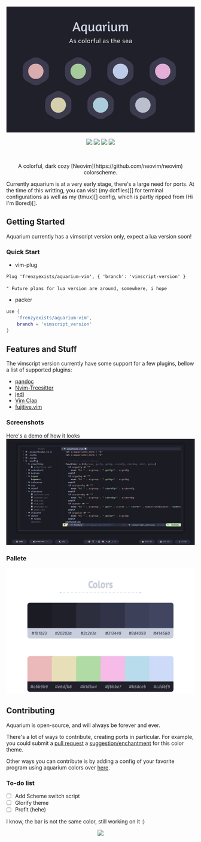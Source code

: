 
<p align="center">
    <a href="https://github.com/FrenzyExists" target="_blank">
        <img src="screenshots/frame_1.png" alt="Aquarium Banner" width="630"/>
    </a>
</p>
<p align="center">
    <a href="https://github.com/FrenzyExists/aquarium-vim/stargazers"><img src="https://img.shields.io/github/stars/FrenzyExists/aquarium-vim?colorA=20202a&colorB=cddbf9&style=for-the-badge&logo=starship style=flat-square"></a>
    <a href="https://github.com/FrenzyExists/aquarium-vim/releases/latest"><img src="https://img.shields.io/github/release/FrenzyExists/aquarium-vim.svg?style=flat-square&label=Release&logo=github&logoColor=eceff4&colorA=4c566a&colorB=88c0d0"/></a> 
    <a href="https://github.com/FrenzyExists/aquarium-vim/issues"><img src="https://img.shields.io/github/issues/FrenzyExists/aquarium-vim?colorA=20202a&colorB=e6dfb8&style=for-the-badge&logo=bugatti"></a>
    <a href="https://github.com/FrenzyExists/aquarium-vim/network/members"><img src="https://img.shields.io/github/forks/FrenzyExists/aquarium-vim?colorA=20202a&colorB=ebb9b9&style=for-the-badge&logo=github"></a>
</p>

<br/>

<p align="center">A colorful, dark cozy [Neovim](https://github.com/neovim/neovim) colorscheme.</p>

Currently aquarium is at a very early stage, there's a large need for ports. At the time of this writting, you can visit (my dotfiles)[] for terminal configurations as well as my (tmux)[] config, which is partly ripped from (Hi I'm Bored)[].

## Getting Started
Aquarium currently has a vimscript version only, expect a lua version soon!

### Quick Start

* vim-plug
```vim
Plug 'frenzyexists/aquarium-vim', { 'branch': 'vimscript-version' }

" Future plans for lua version are around, somewhere, i hope
```

* packer
```lua
use {
    'frenzyexists/aquarium-vim',
    branch = 'vimscript_version'
}
```
## Features and Stuff
The vimscript version currently have some support for a few plugins, bellow a list of supported plugins:
- [pandoc](https://github.com/jgm/pandoc)
- [Nvim-Treesitter](https://github.com/tree-sitter/tree-sitter)
- [jedi](https://github.com/davidhalter/jedi)
- [Vim Clap](https://github.com/liuchengxu/vim-clap/tree/master/test)
- [fujitive.vim](https://github.com/tpope/vim-fugitive)

### Screenshots
Here's a demo of how it looks
![](screenshots/pic_1.png)

### Pallete
<p align="center">
    <img src="screenshots/palette.png" alt="Aquarium Palette"/>
</p>

## Contributing
Aquarium is open-source, and will always be forever and ever.

There's a lot of ways to contribute, creating ports in particular. For example, you could submit a [pull request](https://github.com/frenzyexists/aquarium-vim/pulls) a [suggestion/enchantment](https://github.com/frenzyexists/aquarium-vim/issues) for this color theme.

Other ways you can contribute is by adding a config of your favorite program using aquarium colors over [here](https://github.com/FrenzyExists/dotfiles).

### To-do list
- [ ] Add Scheme switch script
- [ ] Glorify theme
- [ ] Profit (hehe)

I know, the bar is not the same color, still working on it :)


<p align="center">
    <a href="https://github.com/frenzyexists/aquarium-vim/blob/main/LICENSE">
        <img src="https://img.shields.io/badge/license-MIT-orange.svg?colorA=20202A&colorB=b8dceb&style=for-the-badge&logo=mitsubishi">
    </a>
</p>

